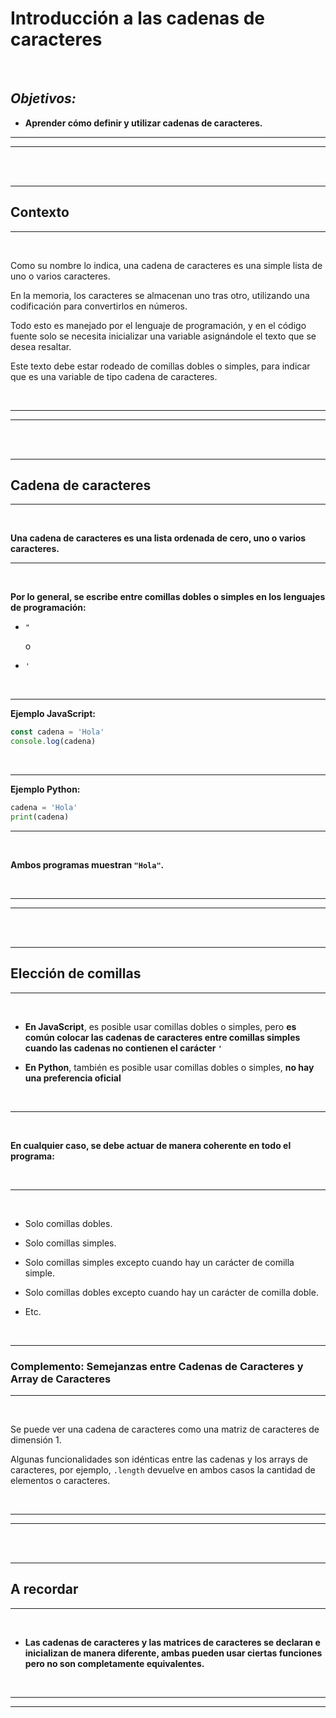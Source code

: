 # **Introducción a las cadenas de caracteres**

<br>

## **_Objetivos:_**

- **Aprender cómo definir y utilizar cadenas de caracteres.**

---

---

<br>

<br>

---

## **Contexto**

---

<br>

Como su nombre lo indica, una cadena de caracteres es una simple lista de uno o varios caracteres.

En la memoria, los caracteres se almacenan uno tras otro, utilizando una codificación para convertirlos en números.

Todo esto es manejado por el lenguaje de programación, y en el código fuente solo se necesita inicializar una variable asignándole el texto que se desea resaltar.

Este texto debe estar rodeado de comillas dobles o simples, para indicar que es una variable de tipo cadena de caracteres.

<br>

---

---

<br>
<br>

---

## **Cadena de caracteres**

---

<br>

**Una cadena de caracteres es una lista ordenada de cero, uno o varios caracteres.**

---

<br>

**Por lo general, se escribe entre comillas dobles o simples en los lenguajes de programación:**

- `"`

    o
    
- `'`

<br>

---

**Ejemplo JavaScript:**

```js
const cadena = 'Hola'
console.log(cadena)
```

<br>

---

**Ejemplo Python:**

```Python
cadena = 'Hola'
print(cadena)
```

---

<br>

**Ambos programas muestran `"Hola"`.**

<br>

---

---

<br>

<br>

---

## **Elección de comillas**

---

<br>

- **En JavaScript**, es posible usar comillas dobles o simples, pero **es común colocar las cadenas de caracteres entre comillas simples cuando las cadenas no contienen el carácter `'`**

- **En Python**, también es posible usar comillas dobles o simples, **no hay una preferencia oficial**

<br>

---

<br>

**En cualquier caso, se debe actuar de manera coherente en todo el programa:**

<br>

---

<br>

- Solo comillas dobles.

- Solo comillas simples.

- Solo comillas simples excepto cuando hay un carácter de comilla simple.

- Solo comillas dobles excepto cuando hay un carácter de comilla doble.

- Etc.

<br>

---

### **Complemento: Semejanzas entre Cadenas de Caracteres y Array de Caracteres**

---

<br>

Se puede ver una cadena de caracteres como una matriz de caracteres de dimensión 1.

Algunas funcionalidades son idénticas entre las cadenas y los arrays de caracteres, por ejemplo, `.length` devuelve en ambos casos la cantidad de elementos o caracteres.

<br>

---

---

<br>

<br>

---

## **A recordar**

---

<br>

- **Las cadenas de caracteres y las matrices de caracteres se declaran e inicializan de manera diferente, ambas pueden usar ciertas funciones pero no son completamente equivalentes.**

<br>

---

---
